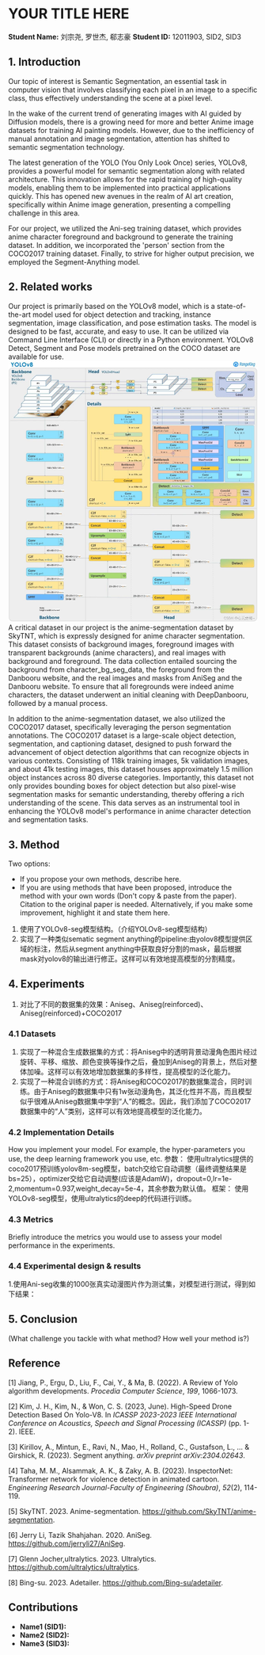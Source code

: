 # YOUR TITLE HERE

**Student Name:** 刘宗尧, 罗世杰, 郗志豪
**Student ID:** 12011903, SID2, SID3

## 1. Introduction

Our topic of interest is Semantic Segmentation, an essential task in computer vision that involves classifying each pixel in an image to a specific class, thus effectively understanding the scene at a pixel level. 

In the wake of the current trend of generating images with AI guided by Diffusion models, there is a growing need for more and better Anime image datasets for training AI painting models. However, due to the inefficiency of manual annotation and image segmentation, attention has shifted to semantic segmentation technology.

The latest generation of the YOLO (You Only Look Once) series, YOLOv8, provides a powerful model for semantic segmentation along with related architecture. This innovation allows for the rapid training of high-quality models, enabling them to be implemented into practical applications quickly. This has opened new avenues in the realm of AI art creation, specifically within Anime image generation, presenting a compelling challenge in this area.

For our project, we utilized the Ani-seg training dataset, which provides anime character foreground and background to generate the training dataset. In addition, we incorporated the 'person' section from the COCO2017 training dataset. Finally, to strive for higher output precision, we employed the Segment-Anything model.


## 2. Related works
Our project is primarily based on the YOLOv8 model, which is a state-of-the-art model used for object detection and tracking, instance segmentation, image classification, and pose estimation tasks. The model is designed to be fast, accurate, and easy to use. It can be utilized via Command Line Interface (CLI) or directly in a Python environment. YOLOv8 Detect, Segment and Pose models pretrained on the COCO dataset are available for use​​.
![Alt text](yolov8.png)
A critical dataset in our project is the anime-segmentation dataset by SkyTNT, which is expressly designed for anime character segmentation. This dataset consists of background images, foreground images with transparent backgrounds (anime characters), and real images with background and foreground. The data collection entailed sourcing the background from character_bg_seg_data, the foreground from the Danbooru website, and the real images and masks from AniSeg and the Danbooru website. To ensure that all foregrounds were indeed anime characters, the dataset underwent an initial cleaning with DeepDanbooru, followed by a manual process.

In addition to the anime-segmentation dataset, we also utilized the COCO2017 dataset, specifically leveraging the person segmentation annotations. The COCO2017 dataset is a large-scale object detection, segmentation, and captioning dataset, designed to push forward the advancement of object detection algorithms that can recognize objects in various contexts. Consisting of 118k training images, 5k validation images, and about 41k testing images, this dataset houses approximately 1.5 million object instances across 80 diverse categories. Importantly, this dataset not only provides bounding boxes for object detection but also pixel-wise segmentation masks for semantic understanding, thereby offering a rich understanding of the scene. This data serves as an instrumental tool in enhancing the YOLOv8 model's performance in anime character detection and segmentation tasks.
## 3. Method
Two options:
- If you propose your own methods, describe here.
- If you are using methods that have been proposed, introduce the method with your own words (Don't copy & paste from the paper). Citation to the original paper is needed. Alternatively, if you make some improvement, highlight it and state them here.

1. 使用了YOLOv8-seg模型结构。（介绍YOLOv8-seg模型结构）
2. 实现了一种类似sematic segment anything的pipeline:由yolov8模型提供区域的标注，然后从segment anything中获取良好分割的mask，最后根据mask对yolov8的输出进行修正。这样可以有效地提高模型的分割精度。
## 4. Experiments
1. 对比了不同的数据集的效果：Aniseg、Aniseg(reinforced)、Aniseg(reinforced)+COCO2017
### 4.1 Datasets
1. 实现了一种混合生成数据集的方式：将Aniseg中的透明背景动漫角色图片经过旋转、平移、缩放、颜色变换等操作之后，叠加到Aniseg的背景上，然后对整体加噪。这样可以有效地增加数据集的多样性，提高模型的泛化能力。
2. 实现了一种混合训练的方式：将Aniseg和COCO2017的数据集混合，同时训练。由于Aniseg的数据集中只有1w张动漫角色，其泛化性并不高，而且模型似乎很难从Aniseg数据集中学到“人”的概念。因此，我们添加了COCO2017数据集中的“人”类别，这样可以有效地提高模型的泛化能力。
### 4.2 Implementation Details
How you implement your model. For example, the hyper-parameters you use, the deep learning framework you use, etc.
参数：
使用ultralytics提供的coco2017预训练yolov8m-seg模型，batch交给它自动调整（最终调整结果是bs=25），optimizer交给它自动调整(应该是AdamW)，dropout=0,lr=1e-2,momentum=0.937,weight_decay=5e-4，其余参数为默认值。
框架：
使用YOLOv8-seg模型，使用ultralytics的deep的代码进行训练。
### 4.3 Metrics
Briefly introduce the metrics you would use to assess your model performance in the experiments.

### 4.4 Experimental design & results
1.使用Ani-seg收集的1000张真实动漫图片作为测试集，对模型进行测试，得到如下结果：

## 5. Conclusion
(What challenge you tackle with what method? How well your method is?)

## Reference
[1] Jiang, P., Ergu, D., Liu, F., Cai, Y., & Ma, B. (2022). A Review of Yolo algorithm developments. *Procedia Computer Science*, *199*, 1066-1073.

[2] Kim, J. H., Kim, N., & Won, C. S. (2023, June). High-Speed Drone Detection Based On Yolo-V8. In *ICASSP 2023-2023 IEEE International Conference on Acoustics, Speech and Signal Processing (ICASSP)* (pp. 1-2). IEEE.

[3] Kirillov, A., Mintun, E., Ravi, N., Mao, H., Rolland, C., Gustafson, L., ... & Girshick, R. (2023). Segment anything. *arXiv preprint arXiv:2304.02643*.

[4] Taha, M. M., Alsammak, A. K., & Zaky, A. B. (2023). InspectorNet: Transformer network for violence detection in animated cartoon. *Engineering Research Journal-Faculty of Engineering (Shoubra)*, *52*(2), 114-119.

[5] SkyTNT. 2023. Anime-segmentation. https://github.com/SkyTNT/anime-segmentation.

[6] Jerry Li, Tazik Shahjahan. 2020. AniSeg. https://github.com/jerryli27/AniSeg.

[7] Glenn Jocher,ultralytics. 2023. Ultralytics. https://github.com/ultralytics/ultralytics.

[8] Bing-su. 2023. Adetailer. https://github.com/Bing-su/adetailer.

## Contributions
- **Name1 (SID1):**
- **Name2 (SID2):**
- **Name3 (SID3):**
